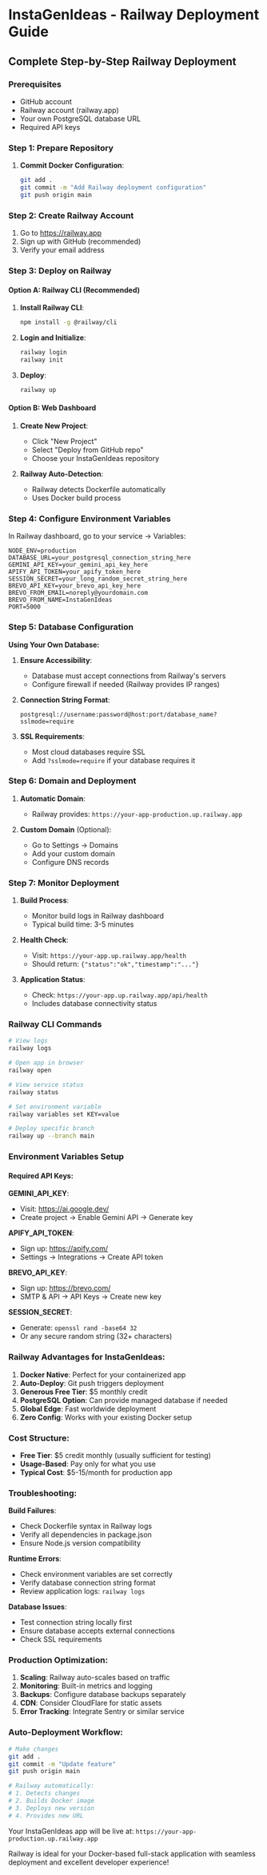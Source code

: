 # InstaGenIdeas - Railway Deployment Guide

## Complete Step-by-Step Railway Deployment

### Prerequisites
- GitHub account
- Railway account (railway.app)
- Your own PostgreSQL database URL
- Required API keys

### Step 1: Prepare Repository

1. **Commit Docker Configuration**:
   ```bash
   git add .
   git commit -m "Add Railway deployment configuration"
   git push origin main
   ```

### Step 2: Create Railway Account

1. Go to https://railway.app
2. Sign up with GitHub (recommended)
3. Verify your email address

### Step 3: Deploy on Railway

#### Option A: Railway CLI (Recommended)

1. **Install Railway CLI**:
   ```bash
   npm install -g @railway/cli
   ```

2. **Login and Initialize**:
   ```bash
   railway login
   railway init
   ```

3. **Deploy**:
   ```bash
   railway up
   ```

#### Option B: Web Dashboard

1. **Create New Project**:
   - Click "New Project"
   - Select "Deploy from GitHub repo"
   - Choose your InstaGenIdeas repository

2. **Railway Auto-Detection**:
   - Railway detects Dockerfile automatically
   - Uses Docker build process

### Step 4: Configure Environment Variables

In Railway dashboard, go to your service → Variables:

```
NODE_ENV=production
DATABASE_URL=your_postgresql_connection_string_here
GEMINI_API_KEY=your_gemini_api_key_here
APIFY_API_TOKEN=your_apify_token_here
SESSION_SECRET=your_long_random_secret_string_here
BREVO_API_KEY=your_brevo_api_key_here
BREVO_FROM_EMAIL=noreply@yourdomain.com
BREVO_FROM_NAME=InstaGenIdeas
PORT=5000
```

### Step 5: Database Configuration

**Using Your Own Database:**

1. **Ensure Accessibility**:
   - Database must accept connections from Railway's servers
   - Configure firewall if needed (Railway provides IP ranges)

2. **Connection String Format**:
   ```
   postgresql://username:password@host:port/database_name?sslmode=require
   ```

3. **SSL Requirements**:
   - Most cloud databases require SSL
   - Add `?sslmode=require` if your database requires it

### Step 6: Domain and Deployment

1. **Automatic Domain**:
   - Railway provides: `https://your-app-production.up.railway.app`

2. **Custom Domain** (Optional):
   - Go to Settings → Domains
   - Add your custom domain
   - Configure DNS records

### Step 7: Monitor Deployment

1. **Build Process**:
   - Monitor build logs in Railway dashboard
   - Typical build time: 3-5 minutes

2. **Health Check**:
   - Visit: `https://your-app.up.railway.app/health`
   - Should return: `{"status":"ok","timestamp":"..."}`

3. **Application Status**:
   - Check: `https://your-app.up.railway.app/api/health`
   - Includes database connectivity status

### Railway CLI Commands

```bash
# View logs
railway logs

# Open app in browser
railway open

# View service status
railway status

# Set environment variable
railway variables set KEY=value

# Deploy specific branch
railway up --branch main
```

### Environment Variables Setup

#### Required API Keys:

**GEMINI_API_KEY**:
- Visit: https://ai.google.dev/
- Create project → Enable Gemini API → Generate key

**APIFY_API_TOKEN**:
- Sign up: https://apify.com/
- Settings → Integrations → Create API token

**BREVO_API_KEY**:
- Sign up: https://brevo.com/
- SMTP & API → API Keys → Create new key

**SESSION_SECRET**:
- Generate: `openssl rand -base64 32`
- Or any secure random string (32+ characters)

### Railway Advantages for InstaGenIdeas:

1. **Docker Native**: Perfect for your containerized app
2. **Auto-Deploy**: Git push triggers deployment
3. **Generous Free Tier**: $5 monthly credit
4. **PostgreSQL Option**: Can provide managed database if needed
5. **Global Edge**: Fast worldwide deployment
6. **Zero Config**: Works with your existing Docker setup

### Cost Structure:

- **Free Tier**: $5 credit monthly (usually sufficient for testing)
- **Usage-Based**: Pay only for what you use
- **Typical Cost**: $5-15/month for production app

### Troubleshooting:

**Build Failures**:
- Check Dockerfile syntax in Railway logs
- Verify all dependencies in package.json
- Ensure Node.js version compatibility

**Runtime Errors**:
- Check environment variables are set correctly
- Verify database connection string format
- Review application logs: `railway logs`

**Database Issues**:
- Test connection string locally first
- Ensure database accepts external connections
- Check SSL requirements

### Production Optimization:

1. **Scaling**: Railway auto-scales based on traffic
2. **Monitoring**: Built-in metrics and logging
3. **Backups**: Configure database backups separately
4. **CDN**: Consider CloudFlare for static assets
5. **Error Tracking**: Integrate Sentry or similar service

### Auto-Deployment Workflow:

```bash
# Make changes
git add .
git commit -m "Update feature"
git push origin main

# Railway automatically:
# 1. Detects changes
# 2. Builds Docker image
# 3. Deploys new version
# 4. Provides new URL
```

Your InstaGenIdeas app will be live at: `https://your-app-production.up.railway.app`

Railway is ideal for your Docker-based full-stack application with seamless deployment and excellent developer experience!